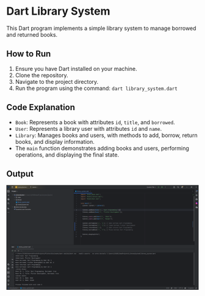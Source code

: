 # Dart Library System

This Dart program implements a simple library system to manage borrowed and returned books.

## How to Run

1. Ensure you have Dart installed on your machine.
2. Clone the repository.
3. Navigate to the project directory.
4. Run the program using the command: `dart library_system.dart`

## Code Explanation

- `Book`: Represents a book with attributes `id`, `title`, and `borrowed`.
- `User`: Represents a library user with attributes `id` and `name`.
- `Library`: Manages books and users, with methods to add, borrow, return books, and display information.
- The `main` function demonstrates adding books and users, performing operations, and displaying the final state.

## Output
![Output Screenshot](screenshot.png)
